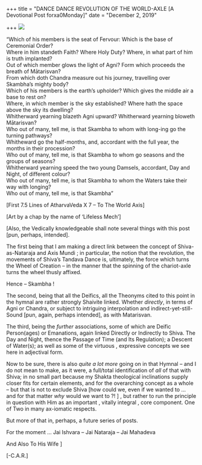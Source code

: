 +++
title = "DANCE DANCE REVOLUTION OF THE WORLD-AXLE [A Devotional Post forxa0Monday]"
date = "December 2, 2019"

+++
![](https://aryaakasha.files.wordpress.com/2019/12/lifeless-mech-india-dance-2-1.jpg?w=681)

“Which of his members is the seat of Fervour: Which is the base of
Ceremonial Order?  
Where in him standeth Faith? Where Holy Duty? Where, in what part of him
is truth implanted?  
Out of which member glows the light of Agni? Form which proceeds the
breath of Mātarisvan?  
From which doth Chandra measure out his journey, travelling over
Skambha’s mighty body?  
Which of his members is the earth’s upholder? Which gives the middle air
a base to rest on?  
Where, in which member is the sky established? Where hath the space
above the sky its dwelling?  
Whitherward yearning blazeth Agni upward? Whitherward yearning bloweth
Mātarisvan?  
Who out of many, tell me, is that Skambha to whom with long-ing go the
turning pathways?  
Whitheward go the half-months, and, accordant with the full year, the
months in their procession?  
Who out of many, tell me, is that Skambha to whom go seasons and the
groups of seasons?  
Whitherward yearning speed the two young Damsels, accordant, Day and
Night, of different colour?  
Who out of many, tell me, is that Skambha to whom the Waters take their
way with longing?  
Who out of many, tell me, is that Skambha”

\[First 7.5 Lines of AtharvaVeda X 7 – To The World Axis\]

\[Art by a chap by the name of ‘Lifeless Mech’\]

\[Also, the Vedically knowledgeable shall note several things with this
post \[pun, perhaps, intended\].

The first being that I am making a direct link between the concept of
Shiva-as-Nataraja and Axis Mundi ; in particular, the notion that the
revolution, the movements of Shiva’s Tandava Dance is, ultimately, the
force which turns the Wheel of Creation – in the manner that the
spinning of the chariot-axle turns the wheel thusly affixed.

Hence – Skambha !

The second, being that all the Deifics, all the Theonyms cited to this
point in the hymnal are rather strongly Shaivite linked. Whether
*directly*, in terms of Agni or Chandra, or subject to intriguing
interpolation and indirect-yet-still-Sound \[pun, again, perhaps
intended\], as with Matarisvan.

The third, being the *further* associations, some of which are Deific
Person(ages) or Emanations, again linked Directly or Indirectly to
Shiva. The Day and Night, thence the Passage of Time (and Its
Regulation); a Descent of Water(s); as well as some of the virtuous ,
expressive concepts we see here in adjectival form.

Now to be sure, there is also *quite a lot more* going on in that Hymnal
– and I do not mean to make, as it were, a full/total identification of
*all* of that with Shiva; in no small part because my Shakta theological
inclinations supply closer fits for certain elements, and for the
overarching concept as a whole – but that is not to exclude Shiva \[how
could we, even if we wanted to … and for that matter *why* would we want
to ?! \] , but rather to run the principle in question with Him as an
important , vitally integral , core component. One of Two in many
ax-iomatic respects.

But more of that in, perhaps, a future series of posts.

For the moment … Jai Ishvara – Jai Nataraja – Jai Mahadeva

And Also To His Wife \]

\[-C.A.R.\]
